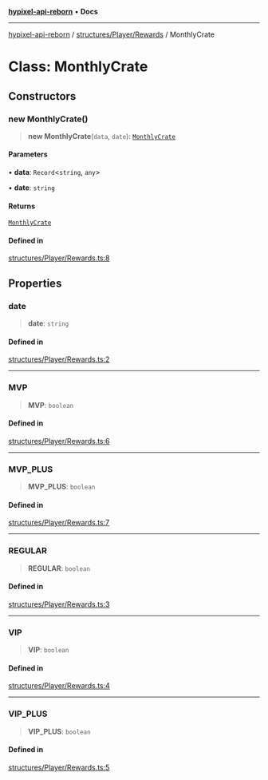 [**hypixel-api-reborn**](../../../../README.md) • **Docs**

***

[hypixel-api-reborn](../../../../modules.md) / [structures/Player/Rewards](../README.md) / MonthlyCrate

# Class: MonthlyCrate

## Constructors

### new MonthlyCrate()

> **new MonthlyCrate**(`data`, `date`): [`MonthlyCrate`](MonthlyCrate.md)

#### Parameters

• **data**: `Record`\<`string`, `any`\>

• **date**: `string`

#### Returns

[`MonthlyCrate`](MonthlyCrate.md)

#### Defined in

[structures/Player/Rewards.ts:8](https://github.com/Kathund/REBORN-docs-TEST/blob/226e7f6a62bb6bca87ef0828ac84e9098d59f860/src/structures/Player/Rewards.ts#L8)

## Properties

### date

> **date**: `string`

#### Defined in

[structures/Player/Rewards.ts:2](https://github.com/Kathund/REBORN-docs-TEST/blob/226e7f6a62bb6bca87ef0828ac84e9098d59f860/src/structures/Player/Rewards.ts#L2)

***

### MVP

> **MVP**: `boolean`

#### Defined in

[structures/Player/Rewards.ts:6](https://github.com/Kathund/REBORN-docs-TEST/blob/226e7f6a62bb6bca87ef0828ac84e9098d59f860/src/structures/Player/Rewards.ts#L6)

***

### MVP\_PLUS

> **MVP\_PLUS**: `boolean`

#### Defined in

[structures/Player/Rewards.ts:7](https://github.com/Kathund/REBORN-docs-TEST/blob/226e7f6a62bb6bca87ef0828ac84e9098d59f860/src/structures/Player/Rewards.ts#L7)

***

### REGULAR

> **REGULAR**: `boolean`

#### Defined in

[structures/Player/Rewards.ts:3](https://github.com/Kathund/REBORN-docs-TEST/blob/226e7f6a62bb6bca87ef0828ac84e9098d59f860/src/structures/Player/Rewards.ts#L3)

***

### VIP

> **VIP**: `boolean`

#### Defined in

[structures/Player/Rewards.ts:4](https://github.com/Kathund/REBORN-docs-TEST/blob/226e7f6a62bb6bca87ef0828ac84e9098d59f860/src/structures/Player/Rewards.ts#L4)

***

### VIP\_PLUS

> **VIP\_PLUS**: `boolean`

#### Defined in

[structures/Player/Rewards.ts:5](https://github.com/Kathund/REBORN-docs-TEST/blob/226e7f6a62bb6bca87ef0828ac84e9098d59f860/src/structures/Player/Rewards.ts#L5)
